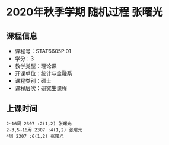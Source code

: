 # 2020年秋季学期 随机过程 张曙光






## 课程信息

- 课程号：STAT6605P.01
- 学分：3
- 教学类型：理论课
- 开课单位：统计与金融系
- 课程类别：硕士
- 课程层次：研究生课程

## 上课时间

```
2~16周 2307 :2(1,2) 张曙光
2~3,5~16周 2307 :4(1,2) 张曙光
4周 2307 :6(1,2) 张曙光
```

